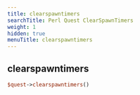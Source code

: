 ```yaml
---
title: clearspawntimers
searchTitle: Perl Quest ClearSpawnTimers
weight: 1
hidden: true
menuTitle: clearspawntimers
---
```

## clearspawntimers
```perl
$quest->clearspawntimers()
```